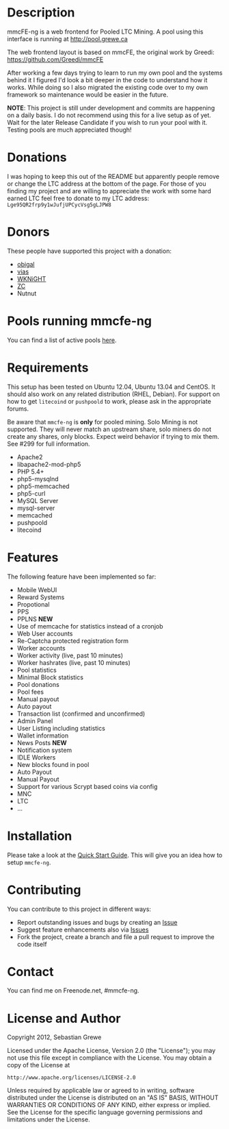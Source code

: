 Description
===========

mmcFE-ng is a web frontend for Pooled LTC Mining. A pool using this interface is running at http://pool.grewe.ca

The web frontend layout is based on mmcFE, the original work by Greedi:
https://github.com/Greedi/mmcFE

After working a few days trying to learn to run my own pool and the
systems behind it I figured I'd look a bit deeper in the code to
understand how it works. While doing so I also migrated the existing
code over to my own framework so maintenance would be easier in the
future.

**NOTE**: This project is still under development and commits are happening on a daily basis.
I do not recommend using this for a live setup as of yet. Wait for the later Release Candidate
if you wish to run your pool with it. Testing pools are much appreciated though!

Donations
=========

I was hoping to keep this out of the README but apparently people remove or change the LTC address
at the bottom of the page. For those of you finding my project and are willing to appreciate the work
with some hard earned LTC feel free to donate to my LTC address: `Lge95QR2frp9y1wJufjUPCycVsg5gLJPW8`

Donors
======

These people have supported this project with a donation:

* [obigal](https://github.com/obigal)
* [vias](https://github.com/vias79)
* [WKNiGHT](https://github.com/WKNiGHT-)
* [ZC](https://github.com/zccopwrx)
* Nutnut

Pools running mmcfe-ng
======================

You can find a list of active pools [here](POOLS.md).

Requirements
============

This setup has been tested on Ubuntu 12.04, Ubuntu 13.04 and CentOS.
It should also work on any related distribution (RHEL, Debian).
For support on how to get `litecoind` or `pushpoold` to work, please ask
in the appropriate forums.

Be aware that `mmcfe-ng` is **only** for pooled mining. Solo Mining is not
supported. They will never match an upstream share, solo miners do not create
any shares, only blocks. Expect weird behavior if trying to mix them. See #299
for full information.

* Apache2
 * libapache2-mod-php5
* PHP 5.4+
 * php5-mysqlnd
 * php5-memcached
 * php5-curl
* MySQL Server
 * mysql-server
* memcached
* pushpoold
* litecoind

Features
========

The following feature have been implemented so far:

* Mobile WebUI
* Reward Systems
 * Propotional
 * PPS
 * PPLNS **NEW**
* Use of memcache for statistics instead of a cronjob
* Web User accounts
 * Re-Captcha protected registration form
* Worker accounts
 * Worker activity (live, past 10 minutes)
 * Worker hashrates (live, past 10 minutes)
* Pool statistics
* Minimal Block statistics
* Pool donations
* Pool fees
* Manual payout
* Auto payout
* Transaction list (confirmed and unconfirmed)
* Admin Panel
 * User Listing including statistics
 * Wallet information
 * News Posts **NEW**
* Notification system
 * IDLE Workers
 * New blocks found in pool
 * Auto Payout
 * Manual Payout
* Support for various Scrypt based coins via config
 * MNC
 * LTC
 * ...

Installation
============

Please take a look at the [Quick Start Guide](https://github.com/TheSerapher/php-mmcfe-ng/wiki/Quick-Start-Guide). This will give you
an idea how to setup `mmcfe-ng`.

Contributing
============

You can contribute to this project in different ways:

* Report outstanding issues and bugs by creating an [Issue][1]
* Suggest feature enhancements also via [Issues][1]
* Fork the project, create a branch and file a pull request to improve the code itself

Contact
=======

You can find me on Freenode.net, #mmcfe-ng.

License and Author
==================

Copyright 2012, Sebastian Grewe

Licensed under the Apache License, Version 2.0 (the "License");
you may not use this file except in compliance with the License.
You may obtain a copy of the License at

    http://www.apache.org/licenses/LICENSE-2.0

Unless required by applicable law or agreed to in writing, software
distributed under the License is distributed on an "AS IS" BASIS,
WITHOUT WARRANTIES OR CONDITIONS OF ANY KIND, either express or implied.
See the License for the specific language governing permissions and
limitations under the License.


  [1]: https://github.com/TheSerapher/php-mmcfe-ng/issues "Issue"

